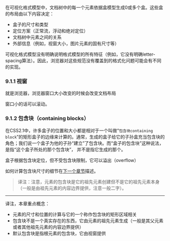 
在可视化格式模型中，文档树中的每一个元素依据盒模型生成0或多个盒。这些盒的布局由以下内容决定：


* 盒子的尺寸和类型
* 定位方案（正常流，浮动和绝对定位）
* 文档树中元素之间的关系
* 外部信息（例如，视窗大小，图片元素的固有尺寸等）


可视化格式模型没有明确说明格式模型的所有特征（例如，它没有明确letter-spacing算法）。因此，浏览器对这些规范没有覆盖到的格式化问题可能会有不同的实现。

### 9.1.1 视窗

就是浏览器，浏览器窗口大小改变的时候会改变文档布局


窗口小的话可以滚动。

### 9.1.2 包含块（containing blocks）
在CSS2.1中，许多盒子的位置和大小都是相对于一个叫做“`包含块containing block`”的矩形盒子的边缘来计算的。通常，生成的盒子给它的子孙盒充当包含块的角色；我们说一个盒子为他的子孙“建立”了包含块。而“盒子的包含块”这种说法，是指“这个盒子所处的那个包含块”， 并不是指它生成的那个。


盒子根据包含块定位，但不受包含块限制，它可以溢出（overflow）


如何计算包含块尺寸的细节在[下一个章节](9.2-控制盒的产生（done）)描述。


>译注：注意，元素的包含块是它的祖先元素创建但不是它的祖先元素本身（一般是由祖先元素的内容边界提供，注意一般二字）。

---
译注，本章重点概念：

* 元素的尺寸和位置的计算与它的一个称作包含块的矩形区域相关
* 包含块不是一个真实存在的东西，它由元素的祖先元素生成（一般是其父元素或者其他祖先元素的内容边界提供）
* 默认包含块是指根元素的包含块，它由视窗提供
